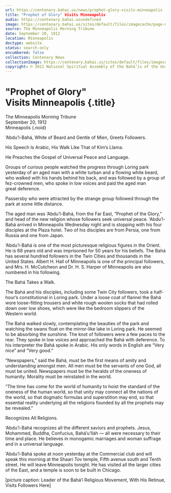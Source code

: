 ```yaml
---
url: https://centenary.bahai.us/news/prophet-glory-visits-minneapolis
title: "Prophet of Glory" Visits Minneapolis
audio: https://centenary.bahai.usundefined
image: https://centenary.bahai.us/sites/default/files/imagecache/page-main-image/images/press_clippings/19120920%2CThe%20Minneapolis%20Morning%20Tribune%2C%27Prophet%20of%20Glory%20Visits%20Mpls%27.png
source: The Minneapolis Morning Tribune
date: September 20, 1912
location: Minneapolis
doctype: website
status: search-only
encumbered: false
collection: Centenary News
collectionImage: https://centenary.bahai.us/sites/default/files/imagecache/theme-image/main_image/abdulbaha-overview-small_0.jpg
copyright: © 2011 National Spiritual Assembly of the Bahá’ís of the United States
---
```



# "Prophet of Glory" Visits Minneapolis {.title}

The Minneapolis Morning Tribune  
September 20, 1912  
Minneapolis
{.noid}  



‘Abdu’l-Bahá, White of Beard and Gentle of Mien, Greets Followers.

His Speech Is Arabic, His Walk Like That of Kim’s Llama.

He Preaches the Gospel of Universal Peace and Language.

Groups of curious people watched the progress through Loring park yesterday of an aged man with a white turban and a flowing white beard, who walked with his hands behind his back, and was followed by a group of fez-crowned men, who spoke in low voices and paid the aged man great deference.

Passersby who were attracted by the strange group followed through the park at some little distance.

The aged man was ‘Abdu’l-Bahá, from the Far East, “Prophet of the Glory,” and head of the new religion whose followers seek universal peace. ‘Abdu’l-Bahá arrived in Minneapolis Wednesday night and is stopping with his four disciples at the Plaza hotel. Two of his disciples are from Persia, one from Russia and one from Japan.

‘Abdu’l-Bahá is one of the most picturesque religious figures in the Orient. He is 68 years old and was imprisoned for 50 years for his beliefs. The Bahá has several hundred followers in the Twin Cities and thousands in the United States. Albert H. Hall of Minneapolis is one of the principal followers, and Mrs. H. McCutcheon and Dr. H. S. Harper of Minneapolis are also numbered in his following.

The Bahá Takes a Walk.

The Bahá and his disciples, including some Twin City followers, took a half-hour’s constitutional in Loring park. Under a loose coat of flannel the Bahá wore loose-fitting trousers and white rough woolen socks that had rolled down over low shoes, which were like the bedroom slippers of the Western world.

The Bahá walked slowly, contemplating the beauties of the park and watching the swans float on the mirror-like lake in Loring park. He seemed to be absorbing the sunshine. The knot of followers were a few paces to the rear. They spoke in low voices and approached the Bahá with deference. To his interpreter the Bahá spoke in Arabic. His only words in English are “Very nice” and “Very good.”

“Newspapers,” said the Bahá, must be the first means of amity and understanding amongst men. All men must be the servants of one God, all must be united. Newspapers must be the heralds of the oneness of humanity. Morality must be reinstated in the world.

“The time has come for the world of humanity to hoist the standard of the oneness of the human world, so that unity may connect all the nations of the world, so that dogmatic formulas and superstition may end, so that essential reality underlying all the religions founded by all the prophets may be revealed.”

Recognizes All Religions.

‘Abdu’l-Bahá recognizes all the different saviors and prophets. Jesus, Mohammed, Buddha, Confucius, Bahá’u’lláh — all were necessary to their time and place. He believes in monogamic marriages and woman suffrage and in a universal language.

‘Abdu’l-Bahá spoke at noon yesterday at the Commercial club and will speak this morning at the Shaari Tov temple, Fifth avenue south and Tenth street. He will leave Minneapolis tonight. He has visited all the larger cities of the East, and a temple is soon to be built in Chicago.

\[picture caption: Leader of the Bahá’í Religious Movement, With His Retinue, Visits Followers Here\]